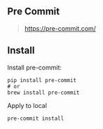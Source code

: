 Pre Commit
---

> https://pre-commit.com/

## Install

Install pre-commit:

```
pip install pre-commit
# or 
brew install pre-commit
```

Apply to local

```
pre-commit install
```
